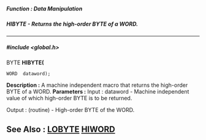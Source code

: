 ##### Function : Data Manipulation
##### HIBYTE - Returns the high-order BYTE of a WORD.
---
##### #include <global.h>
BYTE **HIBYTE(**

	WORD  dataword);
**Description :**
A machine independent macro that returns the high-order BYTE of a WORD.
**Parameters :**
Input :
dataword  -  Machine independent value of which high-order BYTE is to be returned.

Output :
(routine)  -  High-order BYTE of the WORD.


**See Also :**
[LOBYTE](D:/md_files/LOBYTE.md)
[HIWORD](D:/md_files/HIWORD.md)
---
